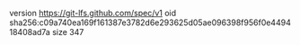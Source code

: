 version https://git-lfs.github.com/spec/v1
oid sha256:c09a740ea169f161387e3782d6e293625d05ae096398f956f0e449418408ad7a
size 347
